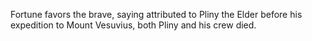 Fortune favors the brave, saying attributed to Pliny the Elder before his expedition to Mount Vesuvius, both Pliny and his crew died. 
